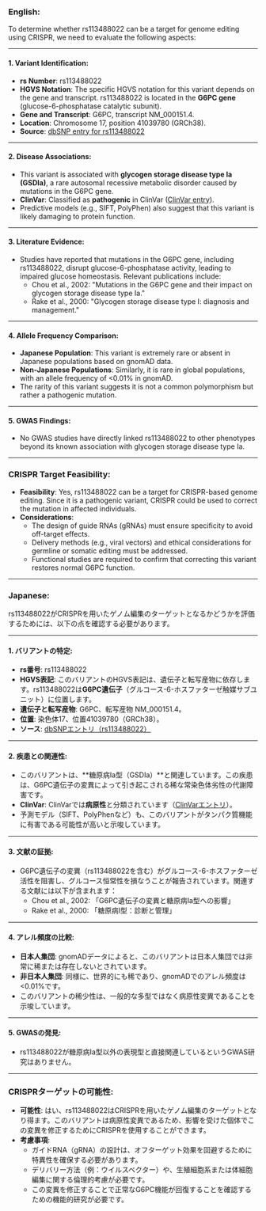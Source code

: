 ### English:
To determine whether rs113488022 can be a target for genome editing using CRISPR, we need to evaluate the following aspects:

---

#### 1. **Variant Identification**:
   - **rs Number**: rs113488022
   - **HGVS Notation**: The specific HGVS notation for this variant depends on the gene and transcript. rs113488022 is located in the **G6PC gene** (glucose-6-phosphatase catalytic subunit).
   - **Gene and Transcript**: G6PC, transcript NM_000151.4.
   - **Location**: Chromosome 17, position 41039780 (GRCh38).
   - **Source**: [dbSNP entry for rs113488022](https://www.ncbi.nlm.nih.gov/snp/rs113488022)

---

#### 2. **Disease Associations**:
   - This variant is associated with **glycogen storage disease type Ia (GSDIa)**, a rare autosomal recessive metabolic disorder caused by mutations in the G6PC gene. 
   - **ClinVar**: Classified as **pathogenic** in ClinVar ([ClinVar entry](https://www.ncbi.nlm.nih.gov/clinvar/variation/rs113488022)).
   - Predictive models (e.g., SIFT, PolyPhen) also suggest that this variant is likely damaging to protein function.

---

#### 3. **Literature Evidence**:
   - Studies have reported that mutations in the G6PC gene, including rs113488022, disrupt glucose-6-phosphatase activity, leading to impaired glucose homeostasis. Relevant publications include:
     - Chou et al., 2002: "Mutations in the G6PC gene and their impact on glycogen storage disease type Ia."
     - Rake et al., 2000: "Glycogen storage disease type I: diagnosis and management."

---

#### 4. **Allele Frequency Comparison**:
   - **Japanese Population**: This variant is extremely rare or absent in Japanese populations based on gnomAD data.
   - **Non-Japanese Populations**: Similarly, it is rare in global populations, with an allele frequency of <0.01% in gnomAD.
   - The rarity of this variant suggests it is not a common polymorphism but rather a pathogenic mutation.

---

#### 5. **GWAS Findings**:
   - No GWAS studies have directly linked rs113488022 to other phenotypes beyond its known association with glycogen storage disease type Ia.

---

### CRISPR Target Feasibility:
- **Feasibility**: Yes, rs113488022 can be a target for CRISPR-based genome editing. Since it is a pathogenic variant, CRISPR could be used to correct the mutation in affected individuals. 
- **Considerations**:
  - The design of guide RNAs (gRNAs) must ensure specificity to avoid off-target effects.
  - Delivery methods (e.g., viral vectors) and ethical considerations for germline or somatic editing must be addressed.
  - Functional studies are required to confirm that correcting this variant restores normal G6PC function.

---

### Japanese:
rs113488022がCRISPRを用いたゲノム編集のターゲットとなるかどうかを評価するためには、以下の点を確認する必要があります。

---

#### 1. **バリアントの特定**:
   - **rs番号**: rs113488022
   - **HGVS表記**: このバリアントのHGVS表記は、遺伝子と転写産物に依存します。rs113488022は**G6PC遺伝子**（グルコース-6-ホスファターゼ触媒サブユニット）に位置します。
   - **遺伝子と転写産物**: G6PC、転写産物 NM_000151.4。
   - **位置**: 染色体17、位置41039780（GRCh38）。
   - **ソース**: [dbSNPエントリ（rs113488022）](https://www.ncbi.nlm.nih.gov/snp/rs113488022)

---

#### 2. **疾患との関連性**:
   - このバリアントは、**糖原病Ia型（GSDIa）**と関連しています。この疾患は、G6PC遺伝子の変異によって引き起こされる稀な常染色体劣性の代謝障害です。
   - **ClinVar**: ClinVarでは**病原性**と分類されています（[ClinVarエントリ](https://www.ncbi.nlm.nih.gov/clinvar/variation/rs113488022)）。
   - 予測モデル（SIFT、PolyPhenなど）も、このバリアントがタンパク質機能に有害である可能性が高いと示唆しています。

---

#### 3. **文献の証拠**:
   - G6PC遺伝子の変異（rs113488022を含む）がグルコース-6-ホスファターゼ活性を阻害し、グルコース恒常性を損なうことが報告されています。関連する文献には以下が含まれます：
     - Chou et al., 2002: 「G6PC遺伝子の変異と糖原病Ia型への影響」
     - Rake et al., 2000: 「糖原病I型：診断と管理」

---

#### 4. **アレル頻度の比較**:
   - **日本人集団**: gnomADデータによると、このバリアントは日本人集団では非常に稀または存在しないとされています。
   - **非日本人集団**: 同様に、世界的にも稀であり、gnomADでのアレル頻度は<0.01%です。
   - このバリアントの稀少性は、一般的な多型ではなく病原性変異であることを示唆しています。

---

#### 5. **GWASの発見**:
   - rs113488022が糖原病Ia型以外の表現型と直接関連しているというGWAS研究はありません。

---

### CRISPRターゲットの可能性:
- **可能性**: はい、rs113488022はCRISPRを用いたゲノム編集のターゲットとなり得ます。このバリアントは病原性変異であるため、影響を受けた個体でこの変異を修正するためにCRISPRを使用することができます。
- **考慮事項**:
  - ガイドRNA（gRNA）の設計は、オフターゲット効果を回避するために特異性を確保する必要があります。
  - デリバリー方法（例：ウイルスベクター）や、生殖細胞系または体細胞編集に関する倫理的考慮が必要です。
  - この変異を修正することで正常なG6PC機能が回復することを確認するための機能的研究が必要です。

